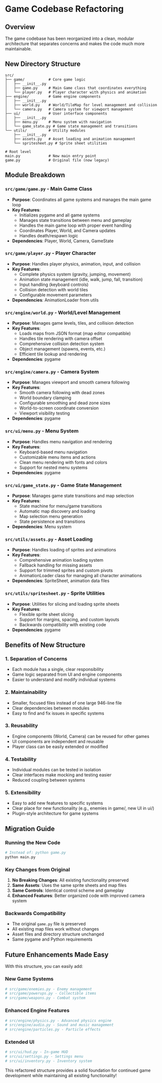 # Game Codebase Refactoring

## Overview
The game codebase has been reorganized into a clean, modular architecture that separates concerns and makes the code much more maintainable.

## New Directory Structure

```
src/
├── game/           # Core game logic
│   ├── __init__.py
│   ├── game.py     # Main Game class that coordinates everything
│   └── player.py   # Player character with physics and animation
├── engine/         # Game engine components  
│   ├── __init__.py
│   ├── world.py    # World/TileMap for level management and collision
│   └── camera.py   # Camera system for viewport management
├── ui/             # User interface components
│   ├── __init__.py
│   ├── menu.py     # Menu system with navigation
│   └── game_state.py # Game state management and transitions
└── utils/          # Utility modules
    ├── __init__.py
    ├── assets.py   # Asset loading and animation management
    └── spritesheet.py # Sprite sheet utilities

# Root level
main.py             # New main entry point
game.py             # Original file (now legacy)
```

## Module Breakdown

### `src/game/game.py` - Main Game Class
- **Purpose**: Coordinates all game systems and manages the main game loop
- **Key Features**:
  - Initializes pygame and all game systems
  - Manages state transitions between menu and gameplay
  - Handles the main game loop with proper event handling
  - Coordinates Player, World, and Camera updates
  - Handles death/respawn logic
- **Dependencies**: Player, World, Camera, GameState

### `src/game/player.py` - Player Character
- **Purpose**: Handles player physics, animation, input, and collision
- **Key Features**:
  - Complete physics system (gravity, jumping, movement)
  - Animation state management (idle, walk, jump, fall, transition)
  - Input handling (keyboard controls)
  - Collision detection with world tiles
  - Configurable movement parameters
- **Dependencies**: AnimationLoader from utils

### `src/engine/world.py` - World/Level Management
- **Purpose**: Manages game levels, tiles, and collision detection
- **Key Features**:
  - Loads maps from JSON format (map editor compatible)
  - Handles tile rendering with camera offset
  - Comprehensive collision detection system
  - Object management (spawns, events, etc.)
  - Efficient tile lookup and rendering
- **Dependencies**: pygame

### `src/engine/camera.py` - Camera System
- **Purpose**: Manages viewport and smooth camera following
- **Key Features**:
  - Smooth camera following with dead zones
  - World boundary clamping
  - Configurable smoothing and dead zone sizes
  - World-to-screen coordinate conversion
  - Viewport visibility testing
- **Dependencies**: pygame

### `src/ui/menu.py` - Menu System
- **Purpose**: Handles menu navigation and rendering
- **Key Features**:
  - Keyboard-based menu navigation
  - Customizable menu items and actions
  - Clean menu rendering with fonts and colors
  - Support for nested menu systems
- **Dependencies**: pygame

### `src/ui/game_state.py` - Game State Management  
- **Purpose**: Manages game state transitions and map selection
- **Key Features**:
  - State machine for menu/game transitions
  - Automatic map discovery and loading
  - Map selection menu generation
  - State persistence and transitions
- **Dependencies**: Menu system

### `src/utils/assets.py` - Asset Loading
- **Purpose**: Handles loading of sprites and animations
- **Key Features**:
  - Comprehensive animation loading system
  - Fallback handling for missing assets
  - Support for trimmed sprites and custom pivots
  - AnimationLoader class for managing all character animations
- **Dependencies**: SpriteSheet, animation data files

### `src/utils/spritesheet.py` - Sprite Utilities
- **Purpose**: Utilities for slicing and loading sprite sheets
- **Key Features**:
  - Flexible sprite sheet slicing
  - Support for margins, spacing, and custom layouts
  - Backwards compatibility with existing code
- **Dependencies**: pygame

## Benefits of New Structure

### 1. **Separation of Concerns**
- Each module has a single, clear responsibility
- Game logic separated from UI and engine components
- Easier to understand and modify individual systems

### 2. **Maintainability**
- Smaller, focused files instead of one large 946-line file
- Clear dependencies between modules
- Easy to find and fix issues in specific systems

### 3. **Reusability**
- Engine components (World, Camera) can be reused for other games
- UI components are independent and reusable
- Player class can be easily extended or modified

### 4. **Testability**
- Individual modules can be tested in isolation
- Clear interfaces make mocking and testing easier
- Reduced coupling between systems

### 5. **Extensibility**
- Easy to add new features to specific systems
- Clear place for new functionality (e.g., enemies in game/, new UI in ui/)
- Plugin-style architecture for game systems

## Migration Guide

### Running the New Code
```bash
# Instead of: python game.py
python main.py
```

### Key Changes from Original
1. **No Breaking Changes**: All existing functionality preserved
2. **Same Assets**: Uses the same sprite sheets and map files
3. **Same Controls**: Identical control scheme and gameplay
4. **Enhanced Features**: Better organized code with improved camera system

### Backwards Compatibility
- The original `game.py` file is preserved
- All existing map files work without changes
- Asset files and directory structure unchanged
- Same pygame and Python requirements

## Future Enhancements Made Easy

With this structure, you can easily add:

### New Game Systems
```python
# src/game/enemies.py - Enemy management
# src/game/powerups.py - Collectible items  
# src/game/weapons.py - Combat system
```

### Enhanced Engine Features
```python
# src/engine/physics.py - Advanced physics engine
# src/engine/audio.py - Sound and music management
# src/engine/particles.py - Particle effects
```

### Extended UI
```python
# src/ui/hud.py - In-game HUD
# src/ui/settings.py - Settings menu
# src/ui/inventory.py - Inventory system
```

This refactored structure provides a solid foundation for continued game development while maintaining all existing functionality!
